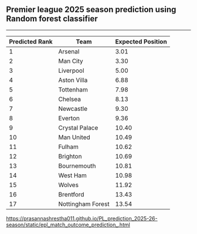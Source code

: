 ## Premier league 2025 season prediction using Random forest classifier 
---


| Predicted Rank | Team             | Expected Position |
|----------------|-----------------|-----------------|
| 1              | Arsenal          | 3.01            |
| 2              | Man City         | 3.30            |
| 3              | Liverpool        | 5.00            |
| 4              | Aston Villa      | 6.88            |
| 5              | Tottenham        | 7.98            |
| 6              | Chelsea          | 8.13            |
| 7              | Newcastle        | 9.30            |
| 8              | Everton          | 9.36            |
| 9              | Crystal Palace   | 10.40           |
| 10             | Man United       | 10.49           |
| 11             | Fulham           | 10.62           |
| 12             | Brighton         | 10.69           |
| 13             | Bournemouth      | 10.81           |
| 14             | West Ham         | 10.98           |
| 15             | Wolves           | 11.92           |
| 16             | Brentford        | 13.43           |
| 17             | Nottingham Forest| 13.54           |

https://prasannashrestha011.github.io/PL_prediction_2025-26-season/static/epl_match_outcome_prediction_.html
